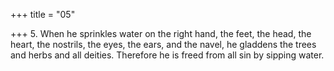+++
title = "05"

+++
5. When he sprinkles water on the right hand, the feet, the head, the heart, the nostrils, the eyes, the ears, and the navel, he gladdens the trees and herbs and all deities. Therefore he is freed from all sin by sipping water.
